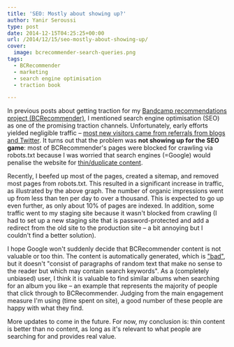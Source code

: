 ```yaml
---
title: 'SEO: Mostly about showing up?'
author: Yanir Seroussi
type: post
date: 2014-12-15T04:25:25+00:00
url: /2014/12/15/seo-mostly-about-showing-up/
cover:
  image: bcrecommender-search-queries.png
tags:
  - BCRecommender
  - marketing
  - search engine optimisation
  - traction book

---
```

In previous posts about getting traction for my <a href="http://www.bcrecommender.com" target="_blank" rel="noopener">Bandcamp recommendations project (BCRecommender)</a>, I mentioned search engine optimisation (SEO) as one of the promising traction channels. Unfortunately, early efforts yielded negligible traffic – [most new visitors came from referrals from blogs and Twitter][1]. It turns out that the problem was **not showing up for the SEO game**: most of BCRecommender's pages were blocked for crawling via robots.txt because I was worried that search engines (=Google) would penalise the website for <a href="https://support.google.com/webmasters/answer/2604719?hl=en" target="_blank" rel="noopener">thin/duplicate content</a>.

Recently, I beefed up most of the pages, created a sitemap, and removed most pages from robots.txt. This resulted in a significant increase in traffic, as illustrated by the above graph. The number of organic impressions went up from less than ten per day to over a thousand. This is expected to go up even further, as only about 10% of pages are indexed. In addition, some traffic went to my staging site because it wasn't blocked from crawling (I had to set up a new staging site that is password-protected and add a redirect from the old site to the production site &ndash; a bit annoying but I couldn't find a better solution).

I hope Google won't suddenly decide that BCRecommender content is not valuable or too thin. The content is automatically generated, which is <a href="https://support.google.com/webmasters/answer/2721306" target="_blank" rel="noopener">"bad"</a>, but it doesn't "consist of paragraphs of random text that make no sense to the reader but which may contain search keywords". As a (completely unbiased) user, I think it is valuable to find similar albums when searching for an album you like &ndash; an example that represents the majority of people that click through to BCRecommender. Judging from the main engagement measure I'm using (time spent on site), a good number of these people are happy with what they find.

More updates to come in the future. For now, my conclusion is: thin content is better than no content, as long as it's relevant to what people are searching for and provides real value.

 [1]: http://yanirseroussi.com/2014/11/05/bcrecommender-traction-update/ "BCRecommender Traction Update"
